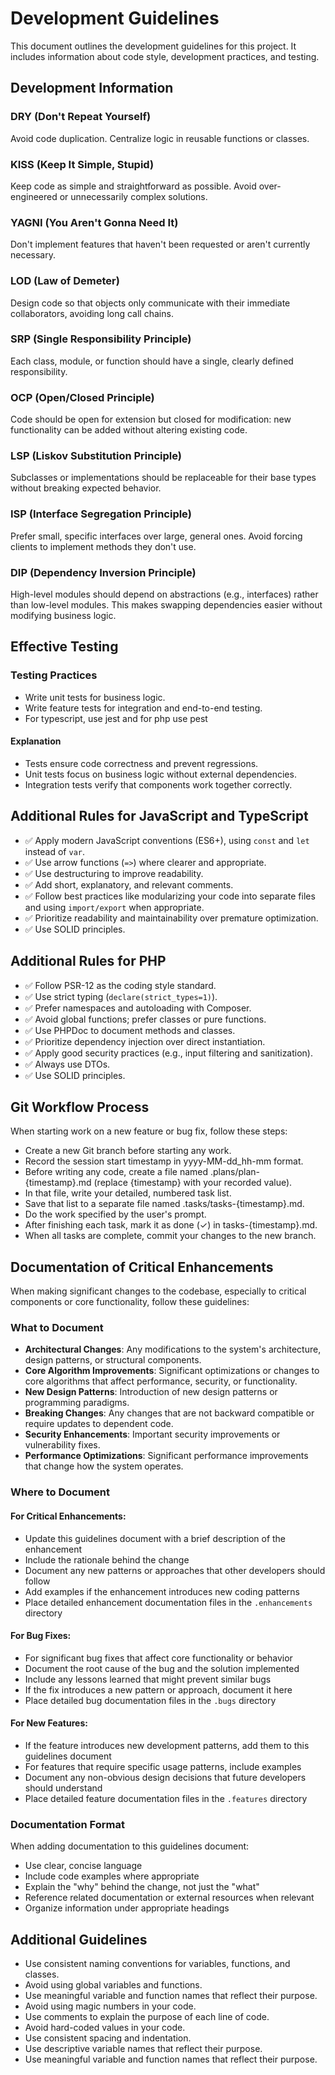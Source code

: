 # Development Guidelines

This document outlines the development guidelines for this project. It includes information about code style, development practices, and testing.

## Development Information

### DRY (Don't Repeat Yourself)

Avoid code duplication. Centralize logic in reusable functions or classes.

### KISS (Keep It Simple, Stupid)

Keep code as simple and straightforward as possible. Avoid over-engineered or unnecessarily complex solutions.

### YAGNI (You Aren't Gonna Need It)

Don't implement features that haven't been requested or aren't currently necessary.

### LOD (Law of Demeter)

Design code so that objects only communicate with their immediate collaborators, avoiding long call chains.

### SRP (Single Responsibility Principle)

Each class, module, or function should have a single, clearly defined responsibility.

### OCP (Open/Closed Principle)

Code should be open for extension but closed for modification: new functionality can be added without altering existing code.

### LSP (Liskov Substitution Principle)

Subclasses or implementations should be replaceable for their base types without breaking expected behavior.

### ISP (Interface Segregation Principle)

Prefer small, specific interfaces over large, general ones. Avoid forcing clients to implement methods they don't use.

### DIP (Dependency Inversion Principle)

High-level modules should depend on abstractions (e.g., interfaces) rather than low-level modules. This makes swapping dependencies easier without modifying business logic.

## Effective Testing

### Testing Practices

- Write unit tests for business logic.
- Write feature tests for integration and end-to-end testing.
- For typescript, use jest and for php use pest

#### Explanation

- Tests ensure code correctness and prevent regressions.
- Unit tests focus on business logic without external dependencies.
- Integration tests verify that components work together correctly.

## Additional Rules for JavaScript and TypeScript

- ✅ Apply modern JavaScript conventions (ES6+), using `const` and `let` instead of `var`.
- ✅ Use arrow functions (`=>`) where clearer and appropriate.
- ✅ Use destructuring to improve readability.
- ✅ Add short, explanatory, and relevant comments.
- ✅ Follow best practices like modularizing your code into separate files and using `import/export` when appropriate.
- ✅ Prioritize readability and maintainability over premature optimization.
- ✅ Use SOLID principles.

## Additional Rules for PHP

- ✅ Follow PSR-12 as the coding style standard.
- ✅ Use strict typing (`declare(strict_types=1)`).
- ✅ Prefer namespaces and autoloading with Composer.
- ✅ Avoid global functions; prefer classes or pure functions.
- ✅ Use PHPDoc to document methods and classes.
- ✅ Prioritize dependency injection over direct instantiation.
- ✅ Apply good security practices (e.g., input filtering and sanitization).
- ✅ Always use DTOs.
- ✅ Use SOLID principles.

## Git Workflow Process

When starting work on a new feature or bug fix, follow these steps:

- Create a new Git branch before starting any work.
- Record the session start timestamp in yyyy-MM-dd_hh-mm format.
- Before writing any code, create a file named .plans/plan-{timestamp}.md (replace {timestamp} with your recorded value).
- In that file, write your detailed, numbered task list.
- Save that list to a separate file named .tasks/tasks-{timestamp}.md.
- Do the work specified by the user's prompt.
- After finishing each task, mark it as done (✓) in tasks-{timestamp}.md.
- When all tasks are complete, commit your changes to the new branch.

## Documentation of Critical Enhancements

When making significant changes to the codebase, especially to critical components or core functionality, follow these guidelines:

### What to Document

- **Architectural Changes**: Any modifications to the system's architecture, design patterns, or structural components.
- **Core Algorithm Improvements**: Significant optimizations or changes to core algorithms that affect performance, security, or functionality.
- **New Design Patterns**: Introduction of new design patterns or programming paradigms.
- **Breaking Changes**: Any changes that are not backward compatible or require updates to dependent code.
- **Security Enhancements**: Important security improvements or vulnerability fixes.
- **Performance Optimizations**: Significant performance improvements that change how the system operates.

### Where to Document

#### **For Critical Enhancements**:
   - Update this guidelines document with a brief description of the enhancement
   - Include the rationale behind the change
   - Document any new patterns or approaches that other developers should follow
   - Add examples if the enhancement introduces new coding patterns
   - Place detailed enhancement documentation files in the `.enhancements` directory

#### **For Bug Fixes**:
   - For significant bug fixes that affect core functionality or behavior
   - Document the root cause of the bug and the solution implemented
   - Include any lessons learned that might prevent similar bugs
   - If the fix introduces a new pattern or approach, document it here
   - Place detailed bug documentation files in the `.bugs` directory

#### **For New Features**:
   - If the feature introduces new development patterns, add them to this guidelines document
   - For features that require specific usage patterns, include examples
   - Document any non-obvious design decisions that future developers should understand
   - Place detailed feature documentation files in the `.features` directory

### Documentation Format

When adding documentation to this guidelines document:

- Use clear, concise language
- Include code examples where appropriate
- Explain the "why" behind the change, not just the "what"
- Reference related documentation or external resources when relevant
- Organize information under appropriate headings

## Additional Guidelines 

- Use consistent naming conventions for variables, functions, and classes.
- Avoid using global variables and functions.
- Use meaningful variable and function names that reflect their purpose.
- Avoid using magic numbers in your code.
- Use comments to explain the purpose of each line of code.
- Avoid hard-coded values in your code.
- Use consistent spacing and indentation.
- Use descriptive variable names that reflect their purpose.
- Use meaningful variable and function names that reflect their purpose.
